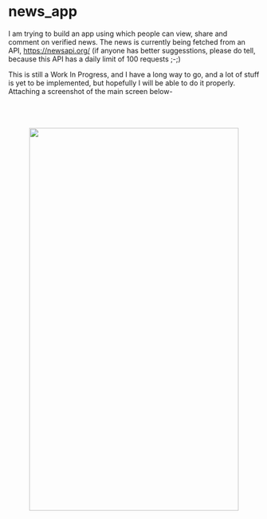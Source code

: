 # news_app

  I am trying to build an app using which people can view, share and comment on verified news. The news is currently being fetched from an API, https://newsapi.org/ (if anyone has better suggesstions, please do tell, because this API has a daily limit of 100 requests ;-;)


  This is still a Work In Progress, and I have a long way to go, and a lot of stuff is yet to be implemented, but hopefully I will be able to do it properly. Attaching a screenshot of the main screen below-
  
  
  

  <p align="center">
  <br>
  <br>
  <br>
<img src="https://user-images.githubusercontent.com/16974859/207464292-83be70ec-3323-4750-8e3e-b8df3925f3d3.jpg" height="768" width="420">
  </p>

